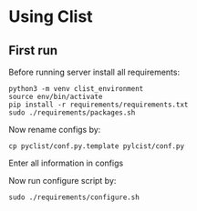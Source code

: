Using Clist
======

First run
------

Before running server install all requirements:

    python3 -m venv clist_environment
    source env/bin/activate
    pip install -r requirements/requirements.txt
    sudo ./requirements/packages.sh

Now rename configs by:

    cp pyclist/conf.py.template pylcist/conf.py

Enter all information in configs

Now run configure script by:

    sudo ./requirements/configure.sh
